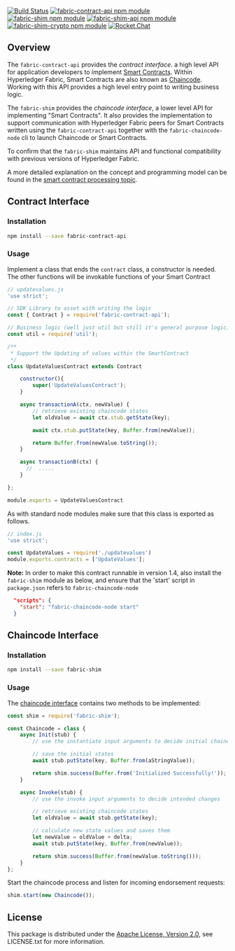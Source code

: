 [![Build Status](https://dev.azure.com/Hyperledger/Fabric-Chaincode-Node/_apis/build/status/Fabric-Chaincode-Node?branchName=master)](https://dev.azure.com/Hyperledger/Fabric-Chaincode-Node/_build/latest?definitionId=33&branchName=master)
[![fabric-contract-api npm module](https://img.shields.io/npm/v/fabric-shim?label=fabric-contract-api)](https://www.npmjs.com/package/fabric-contract-api)
[![fabric-shim npm module](https://img.shields.io/npm/v/fabric-shim?label=fabric-shim)](https://www.npmjs.com/package/fabric-shim)
[![fabric-shim-api npm module](https://img.shields.io/npm/v/fabric-shim?label=fabric-shim-api)](https://www.npmjs.com/package/fabric-shim-api)
[![fabric-shim-crypto npm module](https://img.shields.io/npm/v/fabric-shim?label=fabric-shim-crypto)](https://www.npmjs.com/package/fabric-shim-crypto)
[![Rocket.Chat](https://chat.hyperledger.org/images/join-chat.svg)](https://chat.hyperledger.org/channel/fabric-chaincode-dev)

## Overview

The `fabric-contract-api` provides the *contract interface*. a high level API for application developers to implement [Smart Contracts](https://hyperledger-fabric.readthedocs.io/en/release-2.1/glossary.html#smart-contract). Within Hyperledger Fabric, Smart Contracts are also known as [Chaincode](https://hyperledger-fabric.readthedocs.io/en/release-2.1/glossary.html#chaincode). Working with this API provides a high level entry point to writing business logic.

The `fabric-shim` provides the *chaincode interface*, a lower level API for implementing "Smart Contracts". It also provides the implementation to support communication with Hyperledger Fabric peers for Smart Contracts written using the `fabric-contract-api` together with the `fabric-chaincode-node` cli to launch Chaincode or Smart Contracts.

To confirm that the `fabric-shim` maintains API and functional compatibility with previous versions of Hyperledger Fabric.

A more detailed explanation on the concept and programming model can be found in the [smart contract processing topic](https://hyperledger-fabric.readthedocs.io/en/release-2.1/developapps/smartcontract.html).

## Contract Interface

### Installation

```sh
npm install --save fabric-contract-api
```

### Usage

Implement a class that ends the `contract` class, a constructor is needed.
The other functions will be invokable functions of your Smart Contract

```javascript
// updatevalues.js
'use strict';

// SDK Library to asset with writing the logic
const { Contract } = require('fabric-contract-api');

// Business logic (well just util but still it's general purpose logic)
const util = require('util');

/**
 * Support the Updating of values within the SmartContract
 */
class UpdateValuesContract extends Contract

    constructor(){
		super('UpdateValuesContract');
	}

	async transactionA(ctx, newValue) {
		// retrieve existing chaincode states
		let oldValue = await ctx.stub.getState(key);

		await ctx.stub.putState(key, Buffer.from(newValue));

		return Buffer.from(newValue.toString());
	}

	async transactionB(ctx) {
	  //  .....
	}

};

module.exports = UpdateValuesContract
```

As with standard node modules make sure that this class is exported as follows.
```javascript
// index.js
'use strict';

const UpdateValues = require('./updatevalues')
module.exports.contracts = ['UpdateValues'];
```

**Note:** In order to make this contract runnable in version 1.4, also install the `fabric-shim` module as below, and ensure that the 'start' script in `package.json` refers to `fabric-chaincode-node`

```json
  "scripts": {
	"start": "fabric-chaincode-node start"
  }
```

## Chaincode Interface

### Installation

```sh
npm install --save fabric-shim
```

### Usage
The [chaincode interface](https://hyperledger.github.io/fabric-chaincode-node/release-2.1/api/fabric-shim.ChaincodeInterface.html) contains two methods to be implemented:
```javascript
const shim = require('fabric-shim');

const Chaincode = class {
	async Init(stub) {
		// use the instantiate input arguments to decide initial chaincode state values

		// save the initial states
		await stub.putState(key, Buffer.from(aStringValue));

		return shim.success(Buffer.from('Initialized Successfully!'));
	}

	async Invoke(stub) {
		// use the invoke input arguments to decide intended changes

		// retrieve existing chaincode states
		let oldValue = await stub.getState(key);

		// calculate new state values and saves them
		let newValue = oldValue + delta;
		await stub.putState(key, Buffer.from(newValue));

		return shim.success(Buffer.from(newValue.toString()));
	}
};
```

Start the chaincode process and listen for incoming endorsement requests:
```javascript
shim.start(new Chaincode());
```

## License

This package is distributed under the
[Apache License, Version 2.0](http://www.apache.org/licenses/LICENSE-2.0),
see LICENSE.txt for more information.
